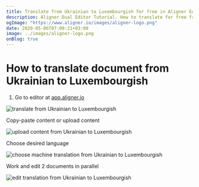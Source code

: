 ```yaml
---
title: Translate from Ukrainian to Luxembourgish for free in Aligner Editor
description: Aligner Dual Editor Tutorial. How to translate for free from Ukrainian to Luxembourgish. Aligner is multilingual document management platform. 
ogImage: "https://www.aligner.io/images/aligner-logo.png"
date: 2020-05-06T07:09:21+03:00
image: ../images/aligner-logo.png
onBlog: true
---
```


# How to translate document from Ukrainian to Luxembourgish

1. Go to editor at [app.aligner.io](https://app.aligner.io "Aligner App web page")

![translate from Ukrainian to Luxembourgish](../aligner-blank-editor.png "translate from Ukrainian to Luxembourgish")

Copy-paste content or upload content

![upload content from Ukrainian to Luxembourgish](../aligner-uploaded-document.png "upload content from Ukrainian to Luxembourgish")

Choose desired language

![choose machine translation from Ukrainian to Luxembourgish](../aligner-language-dropdown.png "choose machine translation from Ukrainian to Luxembourgish")

Work and edit 2 documents in parallel

![edit translation from Ukrainian to Luxembourgish](../aligner-double-sitded-editor.png "edit translation from Ukrainian to Luxembourgish")

